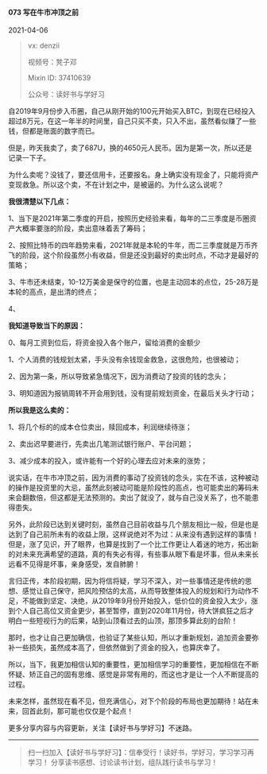 #### 073 写在牛市冲顶之前

2021-04-06

> vx: denzii
>
> 视频号：凳子邓
>
> Mixin ID: 37410639
>
> 公众号：读好书与学好习



自2019年9月份步入币圈，自己从刚开始的100元开始买入BTC，到现在已经投入超过8万元，在这一年半的时间里，自己只买不卖，只入不出，虽然看似赚了一些钱，但都是账面的数字而已。

但是，昨天我卖了，卖了687U，换的4650元人民币。因为是第一次，所以还是记录一下子。

为什么卖呢？没钱了，要还信用卡，还要报名。身上确实没有现金了，只能将资产变现救急。所以这个卖，不在计划之中，是被逼的。为什么这么说呢？

**我很清楚以下几点：**

1、当下是2021年第二季度的开启，按照历史经验来看，每年的二三季度是币圈资产大概率要涨的阶段，卖出意味着丢了筹码；

2、按照比特币的四年趋势来看，2021年就是本轮的牛年，而二三季度就是万币齐飞的阶段，这个阶段虽然小有收益，但是还没到最好的卖出时点，不动才是最好的策略；

3、牛市还未结束，10-12万美金是保守的位置，也是主动回本的点位，25-28万是本轮的高点，是出清的终点；

4、

**我知道导致当下的原因：**

0、每月工资到位后，将资金投入各个账户，留给消费的金额少

1、个人消费的钱规划太紧，手头没有余钱现金救急，这很危险，也很被动；

2、因为第一条，所以导致紧急情况下，因为消费动了投资的钱的念头；

3、明知道因为报销周转不开会用到钱，没有提前规划资金，在最后关头才行动；

**所以我是这么卖的：**

1、将几个标的的成本仓位卖出，赎回成本，利润继续待涨；

2、卖出迟早要进行，先卖出几笔测试银行账户、平台问题；

3、减少成本的投入，或许能有一个好的心理去应对未来的涨势；

说实话，在牛市冲顶之前，因为消费的事动了投资钱的念头，实在不该，这种被动的操作是投资里的大忌，虽然此刻被动可能是阶段性的高点，也可能卖出的筹码未来会翻数倍，但这都是无法预测的。卖出了就没了，就与自己没关系了，也不能患得患失。

另外，此阶段已达到关键时刻，虽然自己目前收益与几个朋友相比一般，但是也是达到了自己前所未有的收益上限，这样说绝对不为过：从来没有遇到这样的事情！但是，涨了见识，开了眼界，也算是找到了一个比工作更让人着迷的地方，拓出新的对未来充满希望的道路，真的有失必有得，有些事从眼下看是坏事，但从未来长远看不见得是坏事，亲身感受，发自肺腑！

言归正传，本阶段初期，因为将信将疑，学习不深入，对一些事情还是传统的思想、感觉让自己保守，把风险预估的太高，从而导致整体投入的规划和行为动作不足，不能做到坚定、决绝，从2019年9月份开始投入，低价位的资金投入太少，涨到个人自己高位又资金更少，甚至暂停，直到2020年11月份，待大饼疯狂之后才明白一些短视行为的后果，站到山顶看过去的山顶，那顶多算此刻的台阶！

那时，也才让自己更加确信，也验证了某些认知，所以才重新规划，追加资金要弥补一些损失，虽然成本高了，但依然做到了资金的投入，也算庆幸了。

所以，当下，我更加相信认知的重要性，更加相信学习的重要性，更加相信在不断怀疑、矫正自己的固有思维、感觉是非常有用的，而这也才是让一个人不断提高的过程。

未来怎样，虽然现在看不见，但充满信心，对下个阶段的布局也更加期待！站在未来，回首此刻，那可能也仅仅是个起点！



更多分享内容与内容更新，关注【读好书与学好习】不迷路。

------

> 扫一扫加入【读好书与学好习】：信奉受行！读好书，学好习，学习学习再学习！ 分享读书感想、讨论读书计划，组队践行读书与学习！

